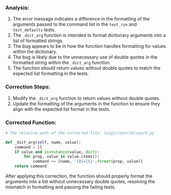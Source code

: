 ### Analysis:
1. The error message indicates a difference in the formatting of the arguments passed to the command list in the `test_run` and `test_defaults` tests.
2. The `_dict_arg` function is intended to format dictionary arguments into a list of formatted strings.
3. The bug appears to be in how the function handles formatting for values within the dictionary.
4. The bug is likely due to the unnecessary use of double quotes in the formatted string within the `_dict_arg` function.
5. The function should return values without double quotes to match the expected list formatting in the tests.

### Correction Steps:
1. Modify the `_dict_arg` function to return values without double quotes.
2. Update the formatting of the arguments in the function to ensure they align with the expected list format in the tests.

### Corrected Function:
```python
# The relative path of the corrected file: luigi/contrib/spark.py

def _dict_arg(self, name, value):
    command = []
    if value and isinstance(value, dict):
        for prop, value in value.items():
            command += [name, '{0}={1}'.format(prop, value)]
    return command
```

After applying this correction, the function should properly format the arguments into a list without unnecessary double quotes, resolving the mismatch in formatting and passing the failing tests.